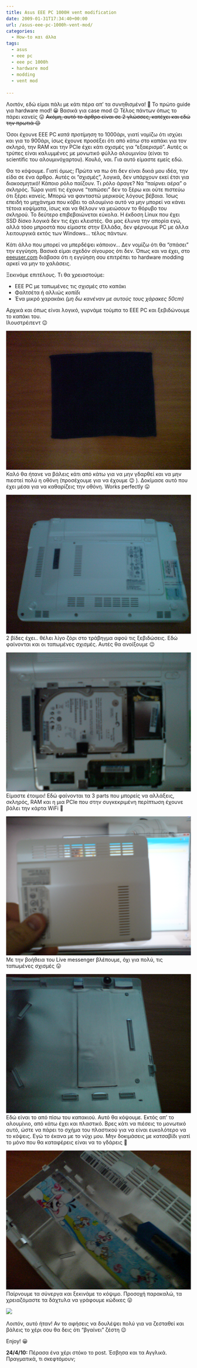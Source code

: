 ```yaml
---
title: Asus EEE PC 1000H vent modification
date: 2009-01-31T17:34:40+00:00
url: /asus-eee-pc-1000h-vent-mod/
categories:
  - How-to και άλλα
tags:
  - asus
  - eee pc
  - eee pc 1000h
  - hardware mod
  - modding
  - vent mod

---
```

Λοιπόν, εδώ είμαι πάλι με κάτι πέρα απ&#8217; τα συνηθισμένα! 🙂 Το πρώτο guide για hardware mod! 😀 Βασικά για case mod 😐 Τέλος πάντων όπως το πάρει κανείς 😛 <del datetime="2010-04-24T13:11:20+00:00">Ακόμη, αυτό το άρθρο είναι σε 2 γλώσσες, κατέχει και εδώ την πρωτιά 😉</del>

Όσοι έχουνε EEE PC _κατά προτίμηση_ το 1000άρι, γιατί νομίζω ότι ισχύει και για το 900άρι, ίσως έχουνε προσέξει ότι από κάτω στο καπάκι για τον σκληρό, την RAM και την PCIe έχει κάτι σχισμές για &#8220;εξαερισμό&#8221;. Αυτές οι τρύπες είναι καλυμμένες με μονωτικό φύλλο αλουμινίου (είναι το scientific του αλουμινόχαρτου). Κουλό, ναι. Για αυτό είμαστε εμείς εδώ.

Θα το κόψουμε. Γιατί όμως; Πρώτα να πω ότι δεν είναι δικιά μου ιδέα, την είδα σε ένα άρθρο. Αυτές οι &#8220;σχισμές&#8221;, λογικά, δεν υπάρχουν εκεί έτσι για διακοσμητικό! Κάποιο ρόλο παίζουν. Τι ρόλο άραγε? Να &#8220;παίρνει αέρα&#8221; ο σκληρός. Τώρα γιατί τις έχουνε &#8220;ταπώσει&#8221; δεν το ξέρω και ούτε πιστεύω ότι ξέρει κανείς. Μπορώ να φανταστώ μερικούς λόγους βέβαια. Ίσως επειδή το μηχάνημα που κόβει το αλουμίνιο αυτό να μην μπορεί να κάνει τέτοια κοψίματα, ίσως και να θέλουν να μειώσουν το θόρυβο του σκληρού. Το δεύτερο επιβεβαιώνεται εύκολα. Η έκδοση Linux που έχει SSD δίσκο λογικά δεν τις έχει κλειστές. Θα μας έλυνα την απορία εγώ, αλλά τόσο μπροστά που είμαστε στην Ελλάδα, δεν φέρνουμε PC με άλλα λειτουργικά εκτός των Windows&#8230; τέλος πάντων.

Kάτι άλλο που μπορεί να μπερδέψει κάποιον&#8230; Δεν νομίζω ότι θα &#8220;σπάσει&#8221; την εγγύηση. Βασικά είμαι σχεδόν σίγουρος ότι δεν. Όπως και να έχει, στο [eeeuser.com](http://eeeuser.com/) διάβασα ότι η εγγύηση σου επιτρέπει το hardware modding αρκεί να μην το χαλάσεις.

Ξεκινάμε επιτέλους. Τι θα χρειαστούμε:

  * EEE PC με ταπωμένες τις σχισμές στο καπάκι
  * Φαλτσέτα ή αλλιώς _κοπίδι_
  * Ένα μικρό χαρακάκι _(μη δω κανέναν με αυτούς τους χάρακες 50cm)_

Αρχικά και όπως είναι λογικό, γυρνάμε τούμπα το EEE PC και ξεβιδώνουμε το καπάκι του.  
Ιλουστρέιτεντ 😉
 
![](DSC00129.jpg)
Καλό θα ήτανε να βάλεις κάτι από κάτω για να μην γδαρθεί και να μην πιεστεί πολύ η οθόνη (προσέχουμε για να έχουμε 😉 ). Δοκίμασε αυτό που έχει μέσα για να καθαρίζεις την οθόνη. Works perfectly 😛

![](DSC00130.jpg)
2 βίδες έχει.. θέλει λίγο ζόρι στο τράβηγμα αφού τις ξεβιδώσεις. Εδώ φαίνονται και οι ταπωμένες σχισμές. Αυτές θα ανοίξουμε 😉

![](DSC00132.jpg)
Είμαστε έτοιμοι! Εδώ φαίνονται τα 3 parts που μπορείς να αλλάξεις, σκληρός, RAM και η μια PCIe που στην συγκεκριμένη περίπτωση έχουνε βάλει την κάρτα WiFi 🙂

![](DSC00135.jpg)  
Με την βοήθεια του Live messenger βλέπουμε, όχι για πολύ, τις ταπωμένες σχισμές 😛

![](DSC00138.jpg)
Εδώ είναι το από πίσω του καπακιού. Αυτό θα κόψουμε. Εκτός απ&#8217; το αλουμίνιο, από κάτω έχει και πλαστικό. Βρες κάτι να πιέσεις το μονωτικό αυτό, ώστε να πάρει το σχήμα του πλαστικού για να είναι ευκολότερο να το κόψεις. Εγώ το έκανα με το νύχι μου. Μην δοκιμάσεις με κατσαβίδι γιατί το μόνο που θα καταφέρεις είναι να το γδάρεις 🙁

![](DSC00139.jpg) 
Παίρνουμε τα σύνεργα και ξεκινάμε το κόψιμο. Προσοχή παρακαλώ, τα χρειαζόμαστε τα δάχτυλα να γράφουμε κώδικες 😛

![](DSC00148.jpg)

Λοιπόν, αυτό ήταν! Αν το αφήσεις να δουλέψει πολύ για να ζεσταθεί και βάλεις το χέρι σου θα δεις ότι &#8220;βγαίνει&#8221; ζέστη 😉

Enjoy! 😀

<p class="changelog">
  <strong>24/4/10:</strong> Πέρασα ένα χέρι στόκο το post. Έσβησα και τα Αγγλικά. Πραγματικά, τι σκεφτόμουν;
</p>
